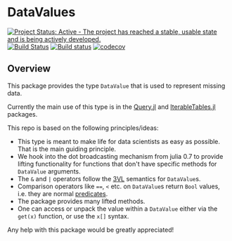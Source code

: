 # DataValues

[![Project Status: Active - The project has reached a stable, usable state and is being actively developed.](http://www.repostatus.org/badges/latest/active.svg)](http://www.repostatus.org/#active)
[![Build Status](https://travis-ci.org/queryverse/DataValues.jl.svg?branch=master)](https://travis-ci.org/queryverse/DataValues.jl)
[![Build status](https://ci.appveyor.com/api/projects/status/nkd83orhu4xm68yp/branch/master?svg=true)](https://ci.appveyor.com/project/queryverse/datavalues-jl/branch/master)
[![codecov](https://codecov.io/gh/queryverse/DataValues.jl/branch/master/graph/badge.svg)](https://codecov.io/gh/queryverse/DataValues.jl)

## Overview

This package provides the type ``DataValue`` that is used to represent missing data.

Currently the main use of this type is in the [Query.jl](https://github.com/queryverse/Query.jl) and [IterableTables.jl](https://github.com/queryverse/IterableTables.jl) packages.

This repo is based on the following principles/ideas:

- This type is meant to make life for data scientists as easy as possible.
That is the main guiding principle.
- We hook into the dot broadcasting mechanism from julia 0.7 to provide
lifting functionality for functions that don't have specific methods
for ``DataValue`` arguments.
- The ``&`` and ``|`` operators follow the [3VL](https://en.wikipedia.org/wiki/Three-valued_logic)
semantics for ``DataValue``s.
- Comparison operators like ``==``, ``<`` etc. on ``DataValue``s return
``Bool`` values, i.e. they are normal [predicates](https://en.wikipedia.org/wiki/Predicate_(mathematical_logic)).
- The package provides many lifted methods.
- One can access or unpack the value within a ``DataValue`` either via the
``get(x)`` function, or use the ``x[]`` syntax.

Any help with this package would be greatly appreciated!
